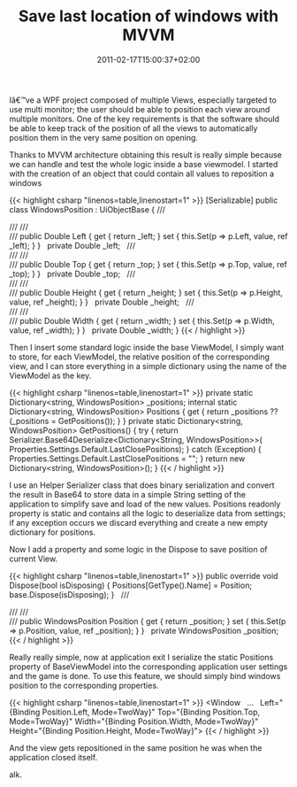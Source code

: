 ﻿---
title: "Save last location of windows with MVVM"
description: ""
date: 2011-02-17T15:00:37+02:00
draft: false
tags: [MVVM,WPF]
categories: [WPF]
---
Iâ€™ve a WPF project composed of multiple Views, especially targeted to use multi monitor; the user should be able to position each view around multiple monitors. One of the key requirements is that the software should be able to keep track of the position of all the views to automatically position them in the very same position on opening.

Thanks to MVVM architecture obtaining this result is really simple because we can handle and test the whole logic inside a base viewmodel. I started with the creation of an object that could contain all values to reposition a windows

{{< highlight csharp "linenos=table,linenostart=1" >}}
[Serializable]
public class WindowsPosition : UiObjectBase
{
/// <summary>
///
/// </summary>
/// <value></value>
public Double Left
{
get { return _left; }
set { this.Set(p => p.Left, value, ref _left); }
}
 
private Double _left;
 
/// <summary>
///
/// </summary>
/// <value></value>
public Double Top
{
get { return _top; }
set { this.Set(p => p.Top, value, ref _top); }
}
 
private Double _top;
 
/// <summary>
///
/// </summary>
/// <value></value>
public Double Height
{
get { return _height; }
set { this.Set(p => p.Height, value, ref _height); }
}
 
private Double _height;
 
/// <summary>
///
/// </summary>
/// <value></value>
public Double Width
{
get { return _width; }
set { this.Set(p => p.Width, value, ref _width); }
}
 
private Double _width;
}
{{< / highlight >}}

Then I insert some standard logic inside the base ViewModel, I simply want to store, for each ViewModel, the relative position of the corresponding view, and I can store everything in a simple dictionary using the name of the ViewModel as the key.

{{< highlight csharp "linenos=table,linenostart=1" >}}
private static Dictionary<string, WindowsPosition> _positions;
internal static Dictionary<string, WindowsPosition> Positions
{
get { return _positions ?? (_positions = GetPositions()); }
}
private static Dictionary<string, WindowsPosition> GetPositions()
{
try
{
return Serializer.Base64Deserialize<Dictionary<String, WindowsPosition>>(
Properties.Settings.Default.LastClosePositions);
}
catch (Exception)
{
Properties.Settings.Default.LastClosePositions = "";
}
return new Dictionary<string, WindowsPosition>();
}
{{< / highlight >}}

I use an Helper Serializer class that does binary serialization and convert the result in Base64 to store data in a simple String setting of the application to simplify save and load of the new values. Positions readonly property is static and contains all the logic to deserialize data from settings; if any exception occurs we discard everything and create a new empty dictionary for positions.

Now I add a property and some logic in the Dispose to save position of current View.

{{< highlight csharp "linenos=table,linenostart=1" >}}
public override void Dispose(bool isDisposing)
{
Positions[GetType().Name] = Position;
base.Dispose(isDisposing);
}
 
/// <summary>
///
/// </summary>
/// <value></value>
public WindowsPosition Position
{
get { return _position; }
set { this.Set(p => p.Position, value, ref _position); }
}
 
private WindowsPosition _position;
{{< / highlight >}}

Really really simple, now at application exit I serialize the static Positions property of BaseViewModel into the corresponding application user settings and the game is done. To use this feature, we should simply bind windows position to the corresponding properties.

{{< highlight csharp "linenos=table,linenostart=1" >}}
<Window
 
...
 
Left="{Binding Position.Left, Mode=TwoWay}"
Top="{Binding Position.Top, Mode=TwoWay}"
Width="{Binding Position.Width, Mode=TwoWay}"
Height="{Binding Position.Height, Mode=TwoWay}">
{{< / highlight >}}

And the view gets repositioned in the same position he was when the application closed itself.

alk.
